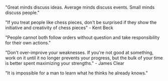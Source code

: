 "Great minds discuss ideas. Average minds discuss events. Small minds discuss people."

"If you treat people like chess pieces, don't be surprised if they show the initiative and creativity of chess pieces" - Kent Beck

"People cannot both follow orders without question and take responsibility for their own actions."

"Don't over-improve your weaknesses. If you're not good at something, work on it until it no longer prevents your progress, but the bulk of your time is better spent maximizing your strengths." - James Clear 

"It is impossible for a man to learn what he thinks he already knows."
